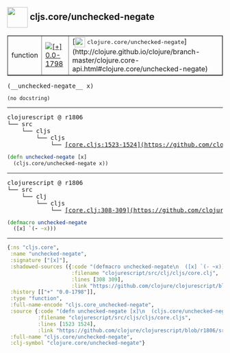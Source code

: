 ## <img width="48px" valign="middle" src="http://i.imgur.com/Hi20huC.png"> cljs.core/unchecked-negate

 <table border="1">
<tr>
<td>function</td>
<td><a href="https://github.com/cljsinfo/api-refs/tree/0.0-1798"><img valign="middle" alt="[+] 0.0-1798" src="https://img.shields.io/badge/+-0.0--1798-lightgrey.svg"></a> </td>
<td>
[<img height="24px" valign="middle" src="http://i.imgur.com/1GjPKvB.png"> <samp>clojure.core/unchecked-negate</samp>](http://clojure.github.io/clojure/branch-master/clojure.core-api.html#clojure.core/unchecked-negate)
</td>
</tr>
</table>

 <samp>
(__unchecked-negate__ x)<br>
</samp>

```
(no docstring)
```

---

 <pre>
clojurescript @ r1806
└── src
    └── cljs
        └── cljs
            └── <ins>[core.cljs:1523-1524](https://github.com/clojure/clojurescript/blob/r1806/src/cljs/cljs/core.cljs#L1523-L1524)</ins>
</pre>

```clj
(defn unchecked-negate [x]
  (cljs.core/unchecked-negate x))
```


---

 <pre>
clojurescript @ r1806
└── src
    └── clj
        └── cljs
            └── <ins>[core.clj:308-309](https://github.com/clojure/clojurescript/blob/r1806/src/clj/cljs/core.clj#L308-L309)</ins>
</pre>

```clj
(defmacro unchecked-negate
  ([x] `(- ~x)))
```

---

```clj
{:ns "cljs.core",
 :name "unchecked-negate",
 :signature ["[x]"],
 :shadowed-sources ({:code "(defmacro unchecked-negate\n  ([x] `(- ~x)))",
                     :filename "clojurescript/src/clj/cljs/core.clj",
                     :lines [308 309],
                     :link "https://github.com/clojure/clojurescript/blob/r1806/src/clj/cljs/core.clj#L308-L309"}),
 :history [["+" "0.0-1798"]],
 :type "function",
 :full-name-encode "cljs.core_unchecked-negate",
 :source {:code "(defn unchecked-negate [x]\n  (cljs.core/unchecked-negate x))",
          :filename "clojurescript/src/cljs/cljs/core.cljs",
          :lines [1523 1524],
          :link "https://github.com/clojure/clojurescript/blob/r1806/src/cljs/cljs/core.cljs#L1523-L1524"},
 :full-name "cljs.core/unchecked-negate",
 :clj-symbol "clojure.core/unchecked-negate"}

```

